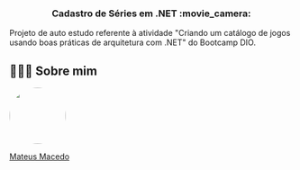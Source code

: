<h3 align="center">Cadastro de Séries em .NET :movie_camera:</h3>

Projeto de auto estudo referente à atividade "Criando um catálogo de jogos usando boas práticas de arquitetura com .NET" do Bootcamp DIO.

## 👨🏻‍🚀 Sobre mim
<a href="https://www.linkedin.com/in/mateus-macedo-937a32163/">
 <img style="border-radius:50%" width="100px; "src="https://avatars.githubusercontent.com/u/63172367?s=460&u=11fd26ea8a7f5663d7707d7ef254e4f8bfca1b05&v=4"/>
 <p>Mateus Macedo</p>
</a>



